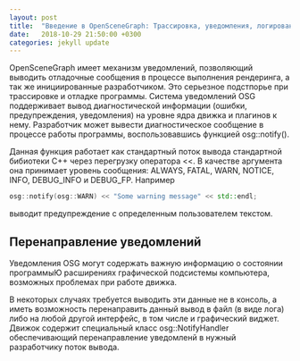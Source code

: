 ```yaml
---
layout: post
title:  "Введение в OpenSceneGraph: Трассировка, уведомления, логирование"
date:   2018-10-29 21:50:00 +0300
categories: jekyll update
---
```


OpenSceneGraph имеет механизм уведомлений, позволяющий выводить отладочные сообщения в процессе выполнения рендеринга, а так же инициированные разработчиком. Это серьезное подстпорье при трассировке и отладке программы. Система уведомлений OSG поддерживает вывод диагностической информации (ошибки, предупреждения, уведомления) на уровне ядра движка и плагинов к нему. Разработчик может вывести диагностическое сообщение в процессе работы программы, воспользовавшись функцией osg::notify().

Данная функция работает как стандартный поток вывода стандартной бибиотеки C++ через перегрузку оператора <<. В качестве аргумента она принимает уровень сообщения: ALWAYS, FATAL, WARN, NOTICE, INFO, DEBUG_INFO и DEBUG_FP. Например

```cpp
osg::notify(osg::WARN) << "Some warning message" << std::endl;
```
выводит предупреждение с определенным пользователем текстом.

## Перенаправление уведомлений

Уведомления OSG могут содержать важную информацию о состоянии программыЮ расширениях графической подсистемы компьютера, возможных проблемах при работе движка. 

В некоторых случаях требуется выводить эти данные не в консоль, а иметь возможность перенаправить данный вывод в файл (в виде лога) либо на любой другой интерфейс, в том числе и графический виджет. Движок содержит специальный класс osg::NotifyHandler обеспечивающий перенаправление уведомленй в нужный разработчику поток вывода.

